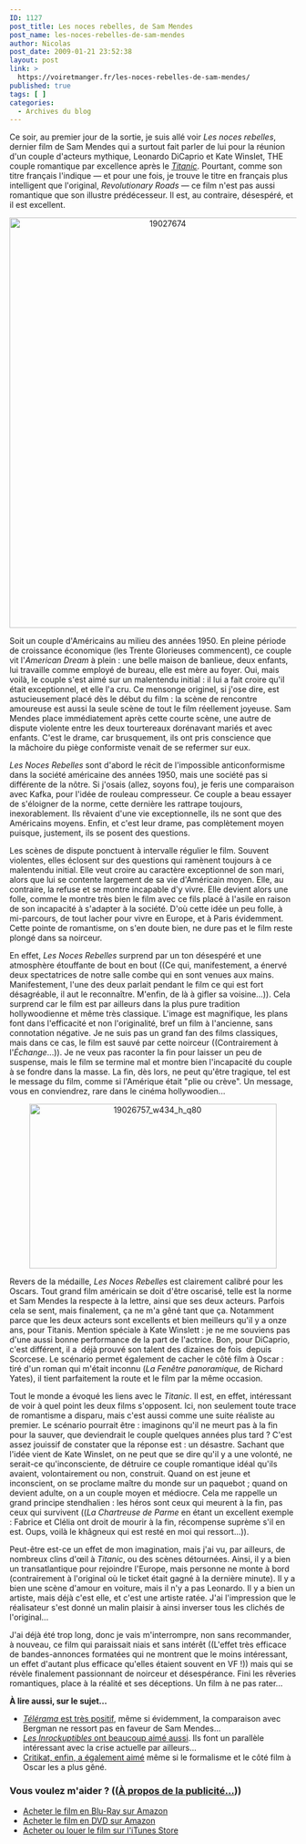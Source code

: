 ```yaml
---
ID: 1127
post_title: Les noces rebelles, de Sam Mendes
post_name: les-noces-rebelles-de-sam-mendes
author: Nicolas
post_date: 2009-01-21 23:52:38
layout: post
link: >
  https://voiretmanger.fr/les-noces-rebelles-de-sam-mendes/
published: true
tags: [ ]
categories:
  - Archives du blog
---
```

<p>Ce soir, au premier jour de la sortie, je suis allé voir <em>Les noces rebelles</em>, dernier film de Sam Mendes qui a surtout fait parler de lui pour la réunion d'un couple d'acteurs mythique, Leonardo DiCaprio et Kate Winslet, THE couple romantique par excellence après le <a href="https://voiretmanger.fr/2012/04/08/titanic-cameron/" title="Titanic, James Cameron"><em>Titanic</em></a>. Pourtant, comme son titre français l'indique — et pour une fois, je trouve le titre en français plus intelligent que l'original, <em>Revolutionary Roads</em> — ce film n'est pas aussi romantique que son illustre prédécesseur. Il est, au contraire, désespéré, et il est excellent.</p>
<p style="text-align: center;"><a href="http://www.allocine.fr/film/fichefilm_gen_cfilm=127486.html"><img class="size-full wp-image-1128 aligncenter" title="19027674" src="https://voiretmanger.fr/wp-content/uploads/2009/01/19027674.jpg" alt="19027674" width="540" height="720" /></a></p>
<p>Soit un couple d'Américains au milieu des années 1950. En pleine période de croissance économique (les Trente Glorieuses commencent), ce couple vit l'<em>American Dream</em> à plein : une belle maison de banlieue, deux enfants, lui travaille comme employé de bureau, elle est mère au foyer. Oui, mais voilà, le couple s'est aimé sur un malentendu initial : il lui a fait croire qu'il était exceptionnel, et elle l'a cru. Ce mensonge originel, si j'ose dire, est astucieusement placé dès le début du film : la scène de rencontre amoureuse est aussi la seule scène de tout le film réellement joyeuse. Sam Mendes place immédiatement après cette courte scène, une autre de dispute violente entre les deux tourtereaux dorénavant mariés et avec enfants. C'est le drame, car brusquement, ils ont pris conscience que la mâchoire du piège conformiste venait de se refermer sur eux.</p>
<p><em>Les Noces Rebelles</em> sont d'abord le récit de l'impossible anticonformisme dans la société américaine des années 1950, mais une société pas si différente de la nôtre. Si j'osais (allez, soyons fou), je feris une comparaison avec Kafka, pour l'idée de rouleau compresseur. Ce couple a beau essayer de s'éloigner de la norme, cette dernière les rattrape toujours, inexorablement. Ils rêvaient d'une vie exceptionnelle, ils ne sont que des Américains moyens. Enfin, et c'est leur drame, pas complètement moyen puisque, justement, ils se posent des questions.</p>
<p>Les scènes de dispute ponctuent à intervalle régulier le film. Souvent violentes, elles éclosent sur des questions qui ramènent toujours à ce malentendu initial. Elle veut croire au caractère exceptionnel de son mari, alors que lui se contente largement de sa vie d'Américain moyen. Elle, au contraire, la refuse et se montre incapable d'y vivre. Elle devient alors une folle, comme le montre très bien le film avec ce fils placé à l'asile en raison de son incapacité à s'adapter à la société. D'où cette idée un peu folle, à mi-parcours, de tout lacher pour vivre en Europe, et à Paris évidemment. Cette pointe de romantisme, on s'en doute bien, ne dure pas et le film reste plongé dans sa noirceur.</p>
<p>En effet, <em>Les Noces Rebelles</em> surprend par un ton désespéré et une atmosphère étouffante de bout en bout ((Ce qui, manifestement, a énervé deux spectatrices de notre salle combe qui en sont venues aux mains. Manifestement, l'une des deux parlait pendant le film ce qui est fort désagréable, il aut le reconnaître. M'enfin, de là à gifler sa voisine...)). Cela surprend car le film est par ailleurs dans la plus pure tradition hollywoodienne et même très classique. L'image est magnifique, les plans font dans l'efficacité et non l'originalité, bref un film à l'ancienne, sans connotation négative. Je ne suis pas un grand fan des films classiques, mais dans ce cas, le film est sauvé par cette noirceur ((Contrairement à l'<em>Échange</em>...)). Je ne veux pas raconter la fin pour laisser un peu de suspense, mais le film se termine mal et montre bien l'incapacité du couple à se fondre dans la masse. La fin, dès lors, ne peut qu'être tragique, tel est le message du film, comme si l'Amérique était "plie ou crève". Un message, vous en conviendrez, rare dans le cinéma hollywoodien...</p>
<p style="text-align: center;"><img class="size-full wp-image-1129 aligncenter" title="19026757_w434_h_q80" src="https://voiretmanger.fr/wp-content/uploads/2009/01/19026757_w434_h_q80.jpg" alt="19026757_w434_h_q80" width="434" height="289" /></p>
<p>Revers de la médaille, <em>Les Noces Rebelle</em>s est clairement calibré pour les Oscars. Tout grand film américain se doit d'être oscarisé, telle est la norme et Sam Mendes la respecte à la lettre, ainsi que ses deux acteurs. Parfois cela se sent, mais finalement, ça ne m'a gêné tant que ça. Notamment parce que les deux acteurs sont excellents et bien meilleurs qu'il y a onze ans, pour Titanis. Mention spéciale à Kate Winslett : je ne me souviens pas d'une aussi bonne performance de la part de l'actrice. Bon, pour DiCaprio, c'est différent, il a  déjà prouvé son talent des dizaines de fois  depuis Scorcese. Le scénario permet également de cacher le côté film à Oscar : tiré d'un roman qui m'était inconnu (<em>La Fenêtre panoramique,</em> de Richard Yates), il tient parfaitement la route et le film par la même occasion.</p>
<p>Tout le monde a évoqué les liens avec le <em>Titanic</em>. Il est, en effet, intéressant de voir à quel point les deux films s'opposent. Ici, non seulement toute trace de romantisme a disparu, mais c'est aussi comme une suite réaliste au premier. Le scénario pourrait être : imaginons qu'il ne meurt pas à la fin pour la sauver, que deviendrait le couple quelques années plus tard ? C'est assez jouissif de constater que la réponse est : un désastre. Sachant que l'idée vient de Kate Winslet, on ne peut que se dire qu'il y a une volonté, ne serait-ce qu'inconsciente, de détruire ce couple romantique idéal qu'ils avaient, volontairement ou non, construit. Quand on est jeune et inconscient, on se proclame maître du monde sur un paquebot ; quand on devient adulte, on a un couple moyen et médiocre. Cela me rappelle un grand principe stendhalien : les héros sont ceux qui meurent à la fin, pas ceux qui survivent ((<em>La Chartreuse de Parme</em> en étant un excellent exemple : Fabrice et Clélia ont droit de mourir à la fin, récompense suprème s'il en est. Oups, voilà le khâgneux qui est resté en moi qui ressort...)).</p>
<p>Peut-être est-ce un effet de mon imagination, mais j'ai vu, par ailleurs, de nombreux clins d'œil à <em>Titanic</em>, ou des scènes détournées. Ainsi, il y a bien un transatlantique pour rejoindre l'Europe, mais personne ne monte à bord (contrairement à l'original où le ticket était gagné à la dernière minute). Il y a bien une scène d'amour en voiture, mais il n'y a pas Leonardo. Il y a bien un artiste, mais déjà c'est elle, et c'est une artiste ratée. J'ai l'impression que le réalisateur s'est donné un malin plaisir à ainsi inverser tous les clichés de l'original...</p>
<p>J'ai déjà été trop long, donc je vais m'interrompre, non sans recommander, à nouveau, ce film qui paraissait niais et sans intérêt ((L'effet très efficace de bandes-annonces formatées qui ne montrent que le moins intéressant, un effet d'autant plus efficace qu'elles étaient souvent en VF !)) mais qui se révèle finalement passionnant de noirceur et désespérance. Fini les rêveries romantiques, place à la réalité et ses déceptions. Un film à ne pas rater...</p>
<p><strong>À lire aussi, sur le sujet...</strong></p>

<ul>
	<li><em><a href="http://www.telerama.fr/cinema/films/les-noces-rebelles,370724,critique.php">Télérama</a></em><a href="http://www.telerama.fr/cinema/films/les-noces-rebelles,370724,critique.php"> est très positif</a>, même si évidemment, la comparaison avec Bergman ne ressort pas en faveur de Sam Mendes...</li>
	<li><em><a href="http://www.lesinrocks.com/cine/cinema-article/critique/les-noces-rebelles/">Les Inrockuptibles</a></em><a href="http://www.lesinrocks.com/cine/cinema-article/critique/les-noces-rebelles/"> ont beaucoup aimé aussi</a>. Ils font un parallèle intéressant avec la crise actuelle par ailleurs...</li>
	<li><a href="http://www.critikat.com/Les-Noces-rebelles.html">Critikat, enfin, a également aimé</a> même si le formalisme et le côté film à Oscar les a plus gêné.</li>
</ul>

<div class="amazon">
<h3>Vous voulez m'aider ? ((<a href="http://nicolinux.fr/soutien/">À propos de la publicité…</a>))</h3>
<ul>
	<li><a href="http://www.amazon.fr/gp/product/B00271IBCY/ref=as_li_ss_tl?ie=UTF8&tag=leblogdenic07-21&linkCode=as2&camp=1642&creative=19458&creativeASIN=B00271IBCY">Acheter le film en Blu-Ray sur Amazon</a></li>
	<li><a href="http://www.amazon.fr/gp/product/B00271IBCO/ref=as_li_ss_tl?ie=UTF8&tag=leblogdenic07-21&linkCode=as2&camp=1642&creative=19458&creativeASIN=B00271IBCO">Acheter le film en DVD sur Amazon</a></li>
	<li><a href="https://itunes.apple.com/fr/movie/les-noces-rebelles/id365446213">Acheter ou louer le film sur l'iTunes Store</a></li>
</ul>
</div>